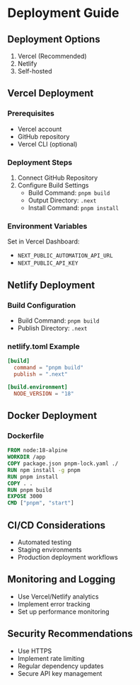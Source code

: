# Deployment Guide

## Deployment Options
1. Vercel (Recommended)
2. Netlify
3. Self-hosted

## Vercel Deployment

### Prerequisites
- Vercel account
- GitHub repository
- Vercel CLI (optional)

### Deployment Steps
1. Connect GitHub Repository
2. Configure Build Settings
   - Build Command: `pnpm build`
   - Output Directory: `.next`
   - Install Command: `pnpm install`

### Environment Variables
Set in Vercel Dashboard:
- `NEXT_PUBLIC_AUTOMATION_API_URL`
- `NEXT_PUBLIC_API_KEY`

## Netlify Deployment

### Build Configuration
- Build Command: `pnpm build`
- Publish Directory: `.next`

### netlify.toml Example
```toml
[build]
  command = "pnpm build"
  publish = ".next"

[build.environment]
  NODE_VERSION = "18"
```

## Docker Deployment

### Dockerfile
```dockerfile
FROM node:18-alpine
WORKDIR /app
COPY package.json pnpm-lock.yaml ./
RUN npm install -g pnpm
RUN pnpm install
COPY . .
RUN pnpm build
EXPOSE 3000
CMD ["pnpm", "start"]
```

## CI/CD Considerations
- Automated testing
- Staging environments
- Production deployment workflows

## Monitoring and Logging
- Use Vercel/Netlify analytics
- Implement error tracking
- Set up performance monitoring

## Security Recommendations
- Use HTTPS
- Implement rate limiting
- Regular dependency updates
- Secure API key management
